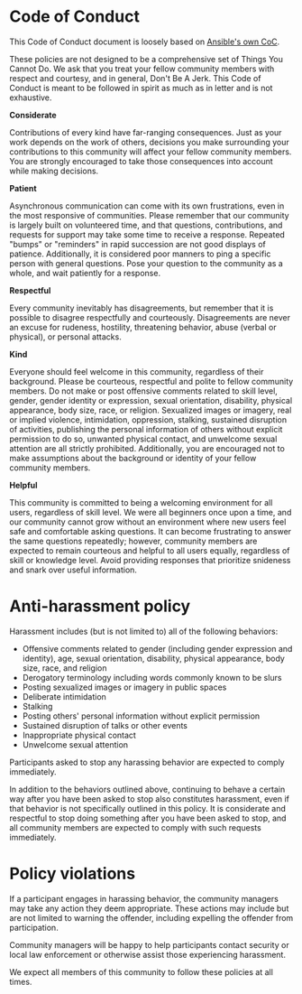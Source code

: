 # Code of Conduct

This Code of Conduct document is loosely based on [Ansible's own CoC][ansible-coc].

These policies are not designed to be a comprehensive set of Things You Cannot Do. We ask
that you treat your fellow community members with respect and courtesy, and in general,
Don't Be A Jerk. This Code of Conduct is meant to be followed in spirit as much as in
letter and is not exhaustive.

**Considerate**

Contributions of every kind have far-ranging consequences. Just as your work depends on
the work of others, decisions you make surrounding your contributions to this community  will affect your fellow community members. 
You are strongly encouraged to take those consequences into account while making decisions.

**Patient**

Asynchronous communication can come with its own frustrations, even in the most responsive
of communities. Please remember that our community is largely built on volunteered time,
and that questions, contributions, and requests for support may take some time to receive
a response. Repeated "bumps" or "reminders" in rapid succession are not good displays of
patience. Additionally, it is considered poor manners to ping a specific person with
general questions. Pose your question to the community as a whole, and wait patiently for
a response.

**Respectful**

Every community inevitably has disagreements, but remember that it is
possible to disagree respectfully and courteously. Disagreements are never an excuse for
rudeness, hostility, threatening behavior, abuse (verbal or physical), or personal attacks.

**Kind**

Everyone should feel welcome in this community, regardless of their background.
Please be courteous, respectful and polite to fellow community members. Do not make or
post offensive comments related to skill level, gender, gender identity or expression,
sexual orientation, disability, physical appearance, body size, race, or religion.
Sexualized images or imagery, real or implied violence, intimidation, oppression,
stalking, sustained disruption of activities, publishing the personal information of
others without explicit permission to do so, unwanted physical contact, and unwelcome
sexual attention are all strictly prohibited.  Additionally, you are encouraged not to
make assumptions about the background or identity of your fellow community members.

**Helpful**

This community is committed to being a welcoming environment for all users,
regardless of skill level. We were all beginners once upon a time, and our community
cannot grow without an environment where new users feel safe and comfortable asking questions.
It can become frustrating to answer the same questions repeatedly; however, community
members are expected to remain courteous and helpful to all users equally, regardless of
skill or knowledge level. Avoid providing responses that prioritize snideness and snark over
useful information.

Anti-harassment policy
======================

Harassment includes (but is not limited to) all of the following behaviors:

- Offensive comments related to gender (including gender expression and identity), age, sexual orientation, disability, physical appearance, body size, race, and religion
- Derogatory terminology including words commonly known to be slurs
- Posting sexualized images or imagery in public spaces
- Deliberate intimidation
- Stalking
- Posting others' personal information without explicit permission
- Sustained disruption of talks or other events
- Inappropriate physical contact
- Unwelcome sexual attention

Participants asked to stop any harassing behavior are expected to comply immediately.

In addition to the behaviors outlined above, continuing to behave a certain way after you
have been asked to stop also constitutes harassment, even if that behavior is not
specifically outlined in this policy. It is considerate and respectful to stop doing
something after you have been asked to stop, and all community members are expected to
comply with such requests immediately.

Policy violations
=================

If a participant engages in harassing behavior, the community managers may take any action
they deem appropriate. These actions may include but are not limited to warning the
offender, including expelling the offender from participation.

Community managers will be happy to help participants contact security or local law enforcement or otherwise assist those experiencing
harassment.

We expect all members of this community to follow these policies at all times.

[ansible-coc]: https://github.com/ansible/ansible/blob/devel/docs/docsite/rst/community/code_of_conduct.rst#anti-harassment-policy